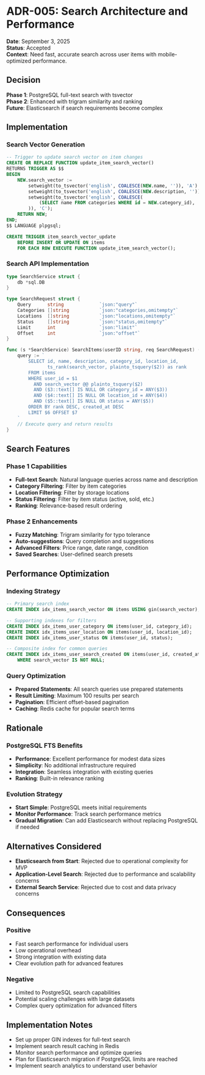# ADR-005: Search Architecture and Performance

**Date**: September 3, 2025  
**Status**: Accepted  
**Context**: Need fast, accurate search across user items with mobile-optimized performance.

## Decision

**Phase 1**: PostgreSQL full-text search with tsvector  
**Phase 2**: Enhanced with trigram similarity and ranking  
**Future**: Elasticsearch if search requirements become complex

## Implementation

### Search Vector Generation

```sql
-- Trigger to update search vector on item changes
CREATE OR REPLACE FUNCTION update_item_search_vector()
RETURNS TRIGGER AS $$
BEGIN
    NEW.search_vector :=
        setweight(to_tsvector('english', COALESCE(NEW.name, '')), 'A') ||
        setweight(to_tsvector('english', COALESCE(NEW.description, '')), 'B') ||
        setweight(to_tsvector('english', COALESCE(
            (SELECT name FROM categories WHERE id = NEW.category_id), ''
        )), 'C');
    RETURN NEW;
END;
$$ LANGUAGE plpgsql;

CREATE TRIGGER item_search_vector_update
    BEFORE INSERT OR UPDATE ON items
    FOR EACH ROW EXECUTE FUNCTION update_item_search_vector();
```

### Search API Implementation

```go
type SearchService struct {
    db *sql.DB
}

type SearchRequest struct {
    Query      string             `json:"query"`
    Categories []string           `json:"categories,omitempty"`
    Locations  []string           `json:"locations,omitempty"`
    Status     []string           `json:"status,omitempty"`
    Limit      int                `json:"limit"`
    Offset     int                `json:"offset"`
}

func (s *SearchService) SearchItems(userID string, req SearchRequest) (*SearchResponse, error) {
    query := `
        SELECT id, name, description, category_id, location_id,
               ts_rank(search_vector, plainto_tsquery($2)) as rank
        FROM items
        WHERE user_id = $1
          AND search_vector @@ plainto_tsquery($2)
          AND ($3::text[] IS NULL OR category_id = ANY($3))
          AND ($4::text[] IS NULL OR location_id = ANY($4))
          AND ($5::text[] IS NULL OR status = ANY($5))
        ORDER BY rank DESC, created_at DESC
        LIMIT $6 OFFSET $7
    `
    // Execute query and return results
}
```

## Search Features

### Phase 1 Capabilities

- **Full-text Search**: Natural language queries across name and description
- **Category Filtering**: Filter by item categories
- **Location Filtering**: Filter by storage locations
- **Status Filtering**: Filter by item status (active, sold, etc.)
- **Ranking**: Relevance-based result ordering

### Phase 2 Enhancements

- **Fuzzy Matching**: Trigram similarity for typo tolerance
- **Auto-suggestions**: Query completion and suggestions
- **Advanced Filters**: Price range, date range, condition
- **Saved Searches**: User-defined search presets

## Performance Optimization

### Indexing Strategy

```sql
-- Primary search index
CREATE INDEX idx_items_search_vector ON items USING gin(search_vector);

-- Supporting indexes for filters
CREATE INDEX idx_items_user_category ON items(user_id, category_id);
CREATE INDEX idx_items_user_location ON items(user_id, location_id);
CREATE INDEX idx_items_user_status ON items(user_id, status);

-- Composite index for common queries
CREATE INDEX idx_items_user_search_created ON items(user_id, created_at DESC)
    WHERE search_vector IS NOT NULL;
```

### Query Optimization

- **Prepared Statements**: All search queries use prepared statements
- **Result Limiting**: Maximum 100 results per search
- **Pagination**: Efficient offset-based pagination
- **Caching**: Redis cache for popular search terms

## Rationale

### PostgreSQL FTS Benefits

- **Performance**: Excellent performance for modest data sizes
- **Simplicity**: No additional infrastructure required
- **Integration**: Seamless integration with existing queries
- **Ranking**: Built-in relevance ranking

### Evolution Strategy

- **Start Simple**: PostgreSQL meets initial requirements
- **Monitor Performance**: Track search performance metrics
- **Gradual Migration**: Can add Elasticsearch without replacing PostgreSQL if needed

## Alternatives Considered

- **Elasticsearch from Start**: Rejected due to operational complexity for MVP
- **Application-Level Search**: Rejected due to performance and scalability concerns
- **External Search Service**: Rejected due to cost and data privacy concerns

## Consequences

### Positive

- Fast search performance for individual users
- Low operational overhead
- Strong integration with existing data
- Clear evolution path for advanced features

### Negative

- Limited to PostgreSQL search capabilities
- Potential scaling challenges with large datasets
- Complex query optimization for advanced filters

## Implementation Notes

- Set up proper GIN indexes for full-text search
- Implement search result caching in Redis
- Monitor search performance and optimize queries
- Plan for Elasticsearch migration if PostgreSQL limits are reached
- Implement search analytics to understand user behavior
